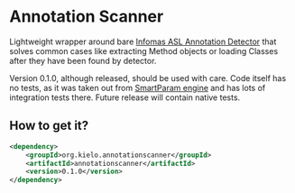 # Annotation Scanner

Lightweight wrapper around bare [Infomas ASL Annotation Detector](https://github.com/rmuller/infomas-asl) that solves
common cases like extracting Method objects or loading Classes after they have been found by detector.


Version 0.1.0, although released, should be used with care. Code itself has no tests, as it was taken out from
[SmartParam engine](http://smartparam.org) and has lots of integration tests there. Future release will contain native
tests.

## How to get it?

```xml
<dependency>
    <groupId>org.kielo.annotationscanner</groupId>
    <artifactId>annotationscanner</artifactId>
    <version>0.1.0</version>
</dependency>
```
